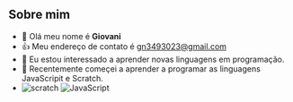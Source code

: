 ## Sobre mim

- 👋 Olá meu nome é **Giovani**
- :+1: Meu endereço de contato é gn3493023@gmail.com
- 👀 Eu estou interessado a aprender novas linguagens em programação.
- 🌱 Recentemente começei a aprender a programar as linguagens JavaScripit e Scratch.
- ![scratch](https://img.shields.io/badge/Scratch-4D97FF?style=for-the-badge&logo=Scratch&logoColor=white)
![JavaScript](https://img.shields.io/badge/JavaScript-323330?style=for-the-badge&logo=javascript&logoColor=F7DF1E)
